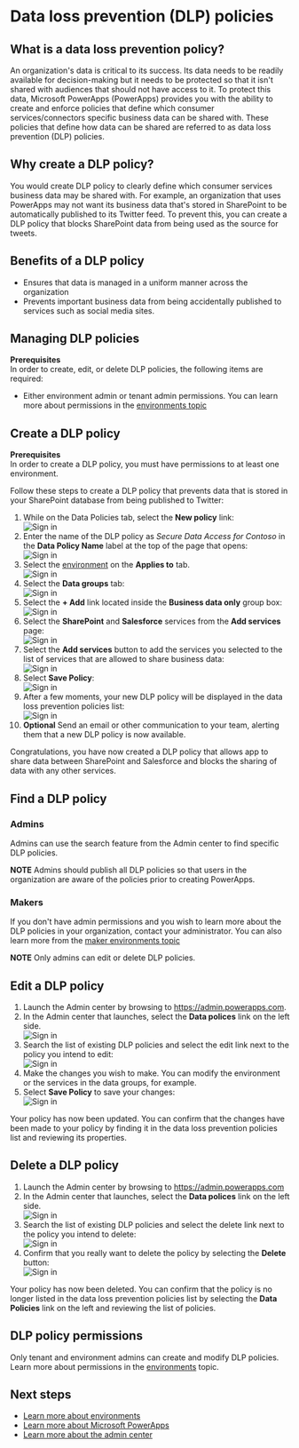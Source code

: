<properties
    pageTitle="Data loss prevention (DLP) policies for Microsoft PowerApps| Microsoft PowerApps"
    description="Introduction to data loss prevention policies for Microsoft PowerApps."
    services=""
    suite="powerapps"
    documentationCenter="na"
    authors="msftman"
    manager="anneta"
    editor=""
    tags=""/>

<tags
   ms.service="powerapps"
   ms.devlang="na"
   ms.topic="article"
   ms.tgt_pltfrm="na"
   ms.workload="na"
   ms.date="10/28/2016"
   ms.author="deonhe"/>


# Data loss prevention (DLP) policies

## What is a data loss prevention policy?
An organization's data is critical to its success. Its data needs to be readily available for decision-making but it needs to be protected so that it isn't shared with audiences that should not have access to it. To protect this data, Microsoft PowerApps (PowerApps) provides you with the ability to create and enforce policies that define which consumer services/connectors specific business data can be shared with. These policies that define how data can be shared are referred to as data loss prevention (DLP) policies.  

##	Why create a DLP policy?
You would create DLP policy to clearly define which consumer services business data may be shared with. For example, an organization that uses PowerApps may not want its business data that's stored in SharePoint to be automatically published to its Twitter feed. To prevent this, you can create a DLP policy that blocks SharePoint data from being used as the source for tweets.

## Benefits of a DLP policy
- Ensures that data is managed in a uniform manner across the organization  
- Prevents important business data from being accidentally published to services such as social media sites.   

## Managing DLP policies
**Prerequisites**  
In order to create, edit, or delete DLP policies, the following items are required:
- Either environment admin or tenant admin permissions. You can learn more about permissions in the [environments topic](./environments-overview-admin.md)

##	Create a DLP policy
**Prerequisites**  
In order to create a DLP policy, you must have permissions to at least one environment.  

Follow these steps to create a DLP policy that prevents data that is stored in your SharePoint database from being published to Twitter:  
1. While on the Data Policies tab, select the **New policy** link:  
![Sign in](./media/prevent-data-loss/create-policy-1.png)    
2. Enter the name of the DLP policy as *Secure Data Access for Contoso* in the **Data Policy Name** label at the top of the page that opens:   
![Sign in](./media/prevent-data-loss/create-policy-2.png)  
3. Select the [environment](./environments-overview-admin.md) on the **Applies to** tab.  
![Sign in](./media/prevent-data-loss/create-policy-3.png)  
4. Select the **Data groups** tab:  
![Sign in](./media/prevent-data-loss/create-policy-4.png)  
5. Select the **+ Add** link located inside the **Business data only** group box:    
![Sign in](./media/prevent-data-loss/create-policy-5.png)  
6. Select the **SharePoint** and **Salesforce** services from the **Add services** page:  
![Sign in](./media/prevent-data-loss/create-policy-6.png)  
7. Select the **Add services** button to add the services you selected to the list of services that are allowed to share business data:    
![Sign in](./media/prevent-data-loss/create-policy-7.png)  
8. Select **Save Policy**:  
![Sign in](./media/prevent-data-loss/create-policy-8.png)  
9. After a few moments, your new DLP policy will be displayed in the data loss prevention policies list:  
![Sign in](./media/prevent-data-loss/create-policy-9.png)  
10. **Optional** Send an email or other communication to your team, alerting them that a new DLP policy is now available.

Congratulations, you have now created a DLP policy that allows app to share data between SharePoint and Salesforce and blocks the sharing of data with any other services.  

##	Find a DLP policy
### Admins
Admins can use the search feature from the Admin center to find specific DLP policies.  

**NOTE** Admins should publish all DLP policies so that users in the organization are aware of the policies prior to creating PowerApps.

### Makers
If you don't have admin permissions and you wish to learn more about the DLP policies in your organization, contact your administrator. You can also learn more from the [maker environments topic](./environments-overview-maker.md)  

**NOTE** Only admins can edit or delete DLP policies.  

##	Edit a DLP policy
1. Launch the Admin center by browsing to https://admin.powerapps.com.   
2. In the Admin center that launches, select the **Data polices** link on the left side.  
![Sign in](./media/prevent-data-loss/2.png)  
3. Search the list of existing DLP policies and select the edit link next to the policy you intend to edit:  
![Sign in](./media/prevent-data-loss/3.png)  
4. Make the changes you wish to make. You can modify the environment or the services in the data groups, for example.  
5. Select **Save Policy** to save your changes:  
![Sign in](./media/prevent-data-loss/create-policy-8.png)  

Your policy has now been updated. You can confirm that the changes have been made to your policy by finding it in the data loss prevention policies list and reviewing its properties.   


##	Delete a DLP policy
1. Launch the Admin center by browsing to https://admin.powerapps.com    
2. In the Admin center that launches, select the **Data polices** link on the left side.  
![Sign in](./media/prevent-data-loss/2.png)  
3. Search the list of existing DLP policies and select the delete link next to the policy you intend to delete:  
![Sign in](./media/prevent-data-loss/3-delete.png)  
4. Confirm that you really want to delete the policy by selecting the **Delete** button:  
![Sign in](./media/prevent-data-loss/4.png)  

Your policy has now been deleted. You can confirm that the policy is no longer listed in the data loss prevention policies list by selecting the **Data Policies** link on the left and reviewing the list of policies.   

## DLP policy permissions
Only tenant and environment admins can create and modify DLP policies. Learn more about permissions in the [environments](./environments-overview-admin.md) topic.  

## Next steps
- [Learn more about environments](./environments-overview-admin.md)  
- [Learn more about Microsoft PowerApps](./getting-started.md)  
- [Learn more about the admin center](./introduction-to-the-admin-center.md)  
